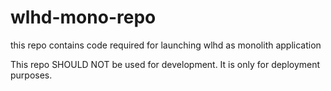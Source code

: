 # wlhd-mono-repo
this repo contains code required for launching wlhd as monolith application

This repo SHOULD NOT be used for development. It is only for deployment purposes.